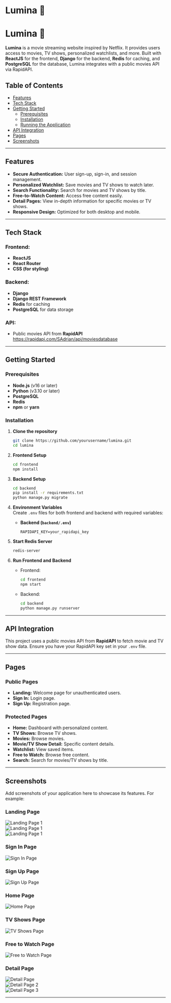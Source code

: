 # Lumina 🎥

# Lumina 🎥

**Lumina** is a movie streaming website inspired by Netflix. It provides users access to movies, TV shows, personalized watchlists, and more. Built with **ReactJS** for the frontend, **Django** for the backend, **Redis** for caching, and **PostgreSQL** for the database, Lumina integrates with a public movies API via RapidAPI.

## Table of Contents

- [Features](#features)
- [Tech Stack](#tech-stack)
- [Getting Started](#getting-started)
  - [Prerequisites](#prerequisites)
  - [Installation](#installation)
  - [Running the Application](#running-the-application)
- [API Integration](#api-integration)
- [Pages](#pages)
- [Screenshots](#screenshots)

---

## Features

- **Secure Authentication:** User sign-up, sign-in, and session management.
- **Personalized Watchlist:** Save movies and TV shows to watch later.
- **Search Functionality:** Search for movies and TV shows by title.
- **Free-to-Watch Content:** Access free content easily.
- **Detail Pages:** View in-depth information for specific movies or TV shows.
- **Responsive Design:** Optimized for both desktop and mobile.

---

## Tech Stack

### Frontend:

- **ReactJS**
- **React Router**
- **CSS (for styling)**

### Backend:

- **Django**
- **Django REST Framework**
- **Redis** for caching
- **PostgreSQL** for data storage

### API:

- Public movies API from **RapidAPI**  
  https://rapidapi.com/SAdrian/api/moviesdatabase

---

## Getting Started

### Prerequisites

- **Node.js** (v16 or later)
- **Python** (v3.10 or later)
- **PostgreSQL**
- **Redis**
- **npm** or **yarn**

### Installation

1. **Clone the repository**

   ```bash
   git clone https://github.com/yourusername/lumina.git
   cd lumina
   ```

2. **Frontend Setup**

   ```bash
   cd frontend
   npm install
   ```

3. **Backend Setup**

   ```bash
   cd backend
   pip install -r requirements.txt
   python manage.py migrate
   ```

4. **Environment Variables**  
   Create `.env` files for both frontend and backend with required variables:

   - **Backend (`backend/.env`)**
     ```env
     RAPIDAPI_KEY=your_rapidapi_key
     ```

5. **Start Redis Server**

   ```bash
   redis-server
   ```

6. **Run Frontend and Backend**
   - Frontend:
     ```bash
     cd frontend
     npm start
     ```
   - Backend:
     ```bash
     cd backend
     python manage.py runserver
     ```

---

## API Integration

This project uses a public movies API from **RapidAPI** to fetch movie and TV show data. Ensure you have your RapidAPI key set in your `.env` file.

---

## Pages

### Public Pages

- **Landing:** Welcome page for unauthenticated users.
- **Sign In:** Login page.
- **Sign Up:** Registration page.

### Protected Pages

- **Home:** Dashboard with personalized content.
- **TV Shows:** Browse TV shows.
- **Movies:** Browse movies.
- **Movie/TV Show Detail:** Specific content details.
- **Watchlist:** View saved items.
- **Free to Watch:** Browse free content.
- **Search:** Search for movies/TV shows by title.

---

## Screenshots

Add screenshots of your application here to showcase its features. For example:

### Landing Page

![Landing Page 1](public/docs/lumina_landing.png)  
![Landing Page 1](public/docs/lumina_landing2.png)  
![Landing Page 1](public/docs/lumina_landing3.png)

### Sign In Page

![Sign In Page](public/docs/lumina_signin.png)

### Sign Up Page

![Sign Up Page](public/docs/lumina_signup.png)

### Home Page

![Home Page](public/docs/lumina_home.png)

### TV Shows Page

![TV Shows Page](public/docs/lumina_tvshows.png)

### Free to Watch Page

![Free to Watch Page](public/docs/lumina_freetowatch.png)

### Detail Page

![Detail Page](public/docs/lumina_detail.png)  
![Detail Page 2](public/docs/lumina_detail2.png)  
![Detail Page 3](public/docs/lumina_detail3.png)

---
